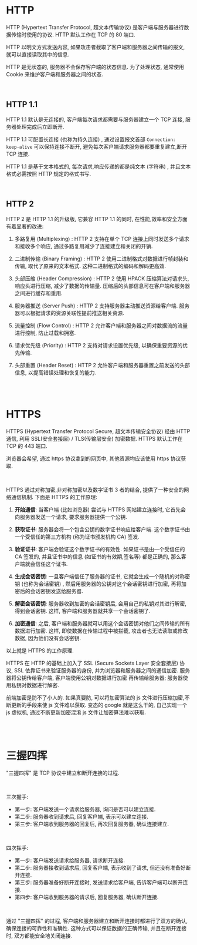 # HTTP

HTTP (Hypertext Transfer Protocol, 超文本传输协议) 是客户端与服务器进行数据传输时使用的协议. HTTP 默认工作在 TCP 的 80 端口.

HTTP 以明文方式发送内容, 如果攻击者截取了客户端和服务器之间传输的报文, 就可以直接读取其中的信息.

HTTP 是无状态的, 服务器不会保存客户端的状态信息. 为了处理状态, 通常使用 Cookie 来维护客户端和服务器之间的状态.

<br>

## HTTP 1.1

HTTP 1.1 默认是无连接的, 客户端每次请求都需要与服务器建立一个 TCP 连接, 服务器处理完成后立即断开.

HTTP 1.1 可配置长连接 (也称为持久连接) , 通过设置报文首部 `Connection: keep-alive` 可以保持连接不断开, 避免每次客户端请求服务器都要重复建立,断开 TCP 连接.

HTTP 1.1 是基于文本格式的, 每次请求,响应传递的都是纯文本 (字符串) , 并且文本格式必需按照 HTTP 规定的格式书写.

<br>

## HTTP 2

HTTP 2 是 HTTP 1.1 的升级版, 它兼容 HTTP 1.1 的同时, 在性能,效率和安全方面有着显著的改进:

1. 多路复用 (Multiplexing) : HTTP 2 支持在单个 TCP 连接上同时发送多个请求和接收多个响应, 通过多路复用减少了连接建立和关闭的开销.

2. 二进制传输 (Binary Framing) : HTTP 2 使用二进制格式对数据进行帧封装和传输, 取代了原来的文本格式. 这种二进制格式的编码和解码更高效.

3. 头部压缩 (Header Compression) : HTTP 2 使用 HPACK 压缩算法对请求头,响应头进行压缩, 减少了数据的传输量. 压缩后的头部信息可在客户端和服务器之间进行缓存和重用.

4. 服务器推送 (Server Push) : HTTP 2 支持服务器主动推送资源给客户端. 服务器可以根据请求的资源关联性提前推送相关资源.

5. 流量控制 (Flow Control) : HTTP 2 允许客户端和服务器之间对数据流的流量进行控制, 防止过载和拥塞.

6. 请求优先级 (Priority) : HTTP 2 支持对请求设置优先级, 以确保重要资源的优先传输.

7. 头部重置 (Header Reset) : HTTP 2 允许客户端和服务器重置之前发送的头部信息, 以提高错误处理和恢复的能力.

<br><br>

# HTTPS

HTTPS (Hypertext Transfer Protocol Secure, 超文本传输安全协议) 经由 HTTP 通信, 利用 SSL(安全套接层) / TLS(传输层安全) 加密数据. HTTPS 默认工作在 TCP 的 443 端口.

浏览器会希望, 通过 https 协议拿到的网页中, 其他资源均应该使用 https 协议获取.

<br>

HTTPS 通过对称加密,非对称加密以及数字证书 3 者的结合, 提供了一种安全的网络通信机制. 下面是 HTTPS 的工作原理:

1. **开始通信**: 当客户端 (比如浏览器) 尝试与 HTTPS 网站建立连接时, 它首先会向服务器发送一个请求, 要求服务器提供一个公钥.

2. **获取证书**: 服务器会将一个包含公钥的数字证书响应给客户端. 这个数字证书由一个受信任的第三方机构 (称为证书颁发机构 CA) 签发.

3. **验证证书**: 客户端会验证这个数字证书的有效性. 如果证书是由一个受信任的 CA 签发的, 并且证书中的信息 (如证书的有效期,签名等) 都是正确的, 那么客户端就会信任这个证书.

4. **生成会话密钥**: 一旦客户端信任了服务器的证书, 它就会生成一个随机的对称密钥 (也称为会话密钥) , 然后用服务器的公钥对这个会话密钥进行加密, 再将加密后的会话密钥发送给服务器.

5. **解密会话密钥**: 服务器收到加密的会话密钥后, 会用自己的私钥对其进行解密, 得到会话密钥. 这样, 客户端和服务器就共享一个会话密钥了.

6. **加密通信**: 之后, 客户端和服务器就可以用这个会话密钥对他们之间传输的所有数据进行加密. 这样, 即使数据在传输过程中被拦截, 攻击者也无法读取或修改数据, 因为他们没有会话密钥.

以上就是 HTTPS 的工作原理.

HTTPS 在 HTTP 的基础上加入了 SSL (Secure Sockets Layer 安全套接层) 协议, SSL 依靠证书来验证服务器的身份, 并为浏览器和服务器之间的通信加密. 服务器将公钥传给客户端, 客户端使用公钥对数据进行加密 再传输给服务器; 服务器使用私钥对数据进行解密.

前端加密是防不了小人的. 如果真要防, 可以将加密算法的 js 文件进行压缩加密,不断更新的手段来使 js 文件难以获取. 变态的 google 就是这么干的, 自己实现一个 js 虚拟机, 通过不断更新加密混淆 js 文件让加密算法难以获取.

<br><br>

# 三握四挥

"三握四挥" 是 TCP 协议中建立和断开连接的过程.

<br>

三次握手:

-   第一步: 客户端发送一个请求给服务器, 询问是否可以建立连接.
-   第二步: 服务器收到请求后, 回复客户端, 表示可以建立连接.
-   第三步: 客户端收到服务器的回复后, 再次回复服务器, 确认连接建立.

<br>

四次挥手:

-   第一步: 客户端发送请求给服务器, 请求断开连接.
-   第二步: 服务器接收到请求后, 回复客户端, 表示收到了请求, 但还没有准备好断开连接.
-   第三步: 服务器准备好断开连接时, 发送请求给客户端, 告诉客户端可以断开连接.
-   第四步: 客户端收到服务器的请求后, 回复服务器, 确认断开连接.

<br>

通过 "三握四挥" 的过程, 客户端和服务器建立和断开连接时都进行了双方的确认, 确保连接的可靠性和准确性. 这种方式可以保证数据的正确传输, 并且在断开连接时, 双方都能安全地关闭连接.

<br>
